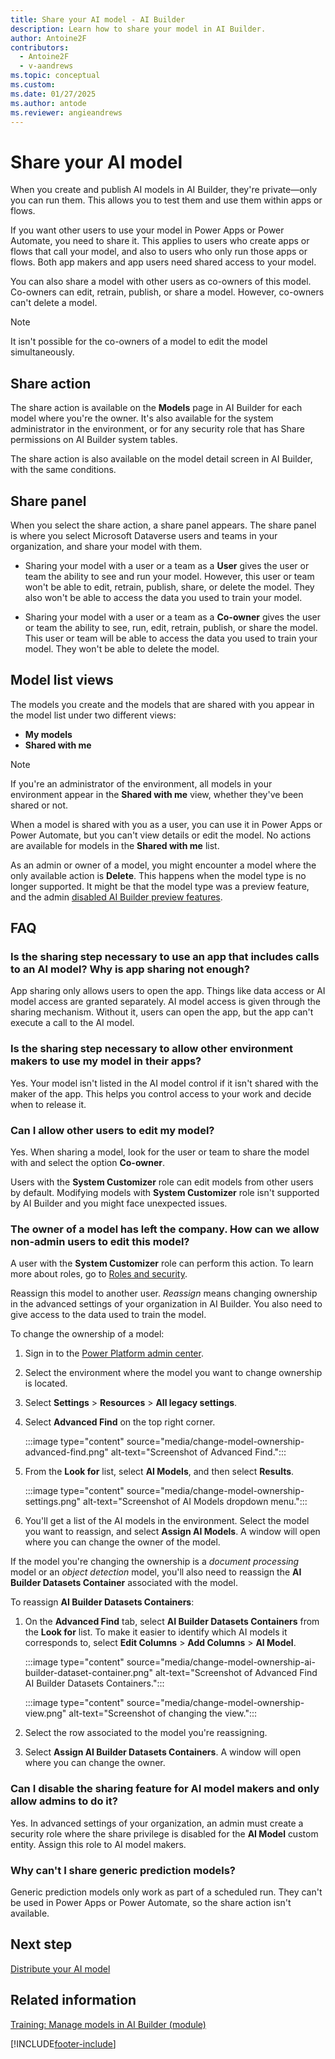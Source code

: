 ```yaml
---
title: Share your AI model - AI Builder
description: Learn how to share your model in AI Builder.
author: Antoine2F
contributors:
  - Antoine2F
  - v-aandrews
ms.topic: conceptual
ms.custom: 
ms.date: 01/27/2025
ms.author: antode
ms.reviewer: angieandrews
---
```


# Share your AI model

When you create and publish AI models in AI Builder, they're private&mdash;only you can run them. This allows you to test them and use them within apps or flows.

If you want other users to use your model in Power Apps or Power Automate, you need to share it. This applies to users who create apps or flows that call your model, and also to users who only run those apps or flows. Both app makers and app users need shared access to your model.

You can also share a model with other users as co-owners of this model. Co-owners can edit, retrain, publish, or share a model. However, co-owners can't delete a model.

 > [!NOTE]
 > It isn't possible for the co-owners of a model to edit the model simultaneously.

## Share action

The share action is available on the **Models** page in AI Builder for each model where you're the owner. It's also available for the system administrator in the environment, or for any security role that has Share permissions on AI Builder system tables.

The share action is also available on the model detail screen in AI Builder, with the same conditions.

## Share panel

When you select the share action, a share panel appears. The share panel is where you select Microsoft Dataverse users and teams in your organization, and share your model with them.

- Sharing your model with a user or a team as a **User** gives the user or team the ability to see and run your model. However, this user or team won't be able to edit, retrain, publish, share, or delete the model. They also won't be able to access the data you used to train your model.

- Sharing your model with a user or a team as a **Co-owner** gives the user or team the ability to see, run, edit, retrain, publish, or share the model. This user or team will be able to access the data you used to train your model. They won't be able to delete the model.

## Model list views

The models you create and the models that are shared with you appear in the model list under two different views:

- **My models**
- **Shared with me**

 > [!NOTE]
 > If you're an administrator of the environment, all models in your environment appear in the **Shared with me** view, whether they've been shared or not.

When a model is shared with you as a user, you can use it in Power Apps or Power Automate, but you can't view details or edit the model. No actions are available for models in the **Shared with me** list.

As an admin or owner of a model, you might encounter a model where the only available action is **Delete**. This happens when the model type is no longer supported. It might be that the model type was a preview feature, and the admin [disabled AI Builder preview features](administer.md#enable-or-disable-ai-builder-preview-features).

## FAQ

### Is the sharing step necessary to use an app that includes calls to an AI model? Why is app sharing not enough?

App sharing only allows users to open the app. Things like data access or AI model access are granted separately. AI model access is given through the sharing mechanism. Without it, users can open the app, but the app<!--Suggested--> can't execute a call to the AI model.

### Is the sharing step necessary to allow other environment makers to use my model in their apps?

Yes. Your model isn't listed in the AI model control if it isn't shared with the maker of the app. This helps you control access to your work and decide when to release it.

### Can I allow other users to edit my model?

Yes. When sharing a model, look for the user or team to share the model with and select the option **Co-owner**.

Users with the **System Customizer** role can edit models from other users by default. Modifying models with **System Customizer** role isn't supported by AI Builder and you might face unexpected issues.

### The owner of a model has left the company. How can we allow non-admin users to edit this model?

A user with the **System Customizer** role can perform this action. To learn more about roles, go to [Roles and security](security.md#roles).

Reassign this model to another user. _Reassign_ means changing ownership in the advanced settings of your organization in AI Builder. You also need to give access to the data used to train the model.

To change the ownership of a model:

1. Sign in to the [Power Platform admin center](https://admin.powerplatform.microsoft.com/).

1. Select the environment where the model you want to change ownership is located.

1. Select **Settings** > **Resources** > **All legacy settings**.

1. Select **Advanced Find** on the top right corner.

    :::image type="content" source="media/change-model-ownership-advanced-find.png" alt-text="Screenshot of Advanced Find.":::

1. From the **Look for** list, select **AI Models**, and then select **Results**.

    :::image type="content" source="media/change-model-ownership-settings.png" alt-text="Screenshot of AI Models dropdown menu.":::

1. You'll get a list of the AI models in the environment. Select the model you want to reassign, and select **Assign AI Models**. A window will open where you can change the owner of the model.

If the model you're changing the ownership is a *document processing* model or an *object detection* model, you'll also need to reassign the **AI Builder Datasets Container** associated with the model.

 To reassign **AI Builder Datasets Containers**:

1.	On the **Advanced Find** tab, select **AI Builder Datasets Containers** from the **Look for** list. To make it easier to identify which AI models it corresponds to, select **Edit Columns** > **Add Columns** > **AI Model**. 

    :::image type="content" source="media/change-model-ownership-ai-builder-dataset-container.png" alt-text="Screenshot of Advanced Find AI Builder Datasets Containers.":::

    :::image type="content" source="media/change-model-ownership-view.png" alt-text="Screenshot of changing the view.":::

1. Select the row associated to the model you're reassigning.

1. Select **Assign AI Builder Datasets Containers**. A window will open where you can change the owner.

### Can I disable the sharing feature for AI model makers and only allow admins to do it?

Yes. In advanced settings of your organization, an admin must create a security role where the share privilege is disabled for the **AI Model** custom entity. Assign this role to AI model makers.

### Why can't I share generic prediction models?

Generic prediction models only work as part of a scheduled run. They can't be used in Power Apps or Power Automate, so the share action isn't available.

## Next step

[Distribute your AI model](distribute-model.md)

## Related information

[Training: Manage models in AI Builder (module)](/training/modules/manage-models/)

[!INCLUDE[footer-include](includes/footer-banner.md)]
